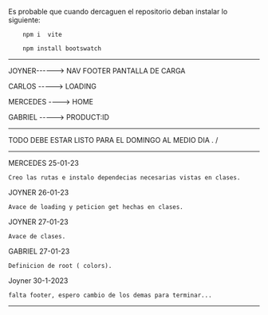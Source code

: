 Es probable que cuando dercaguen el repositorio deban instalar lo siguiente: 

        npm i  vite

        npm install bootswatch
----------------------------------------------------------------------------------------------------

JOYNER------> NAV FOOTER PANTALLA DE CARGA

CARLOS -----> LOADING

MERCEDES ----> HOME

GABRIEL -----> PRODUCT:ID

----------------------------------------------------------------------------------------------------
TODO DEBE ESTAR LISTO PARA EL DOMINGO AL MEDIO DIA . /

----------------------------------------------------------------------------------------------------

MERCEDES 25-01-23

    Creo las rutas e instalo dependecias necesarias vistas en clases. 

JOYNER 26-01-23

    Avace de loading y peticion get hechas en clases. 


JOYNER 27-01-23

    Avace de clases.

GABRIEL 27-01-23

    Definicion de root ( colors).

Joyner 30-1-2023

    falta footer, espero cambio de los demas para terminar...


--------------------------------------------------------------------------------------------------------



